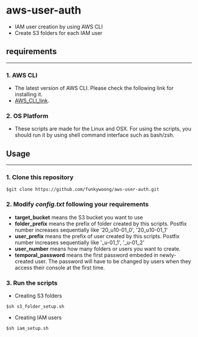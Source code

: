# aws-user-auth
- IAM user creation by using AWS CLI
- Create S3 folders for each IAM user

## requirements
---
### 1. AWS CLI
- The latest version of AWS CLI. Please check the following link for installing it.
- [AWS_CLI_link](https://docs.aws.amazon.com/ko_kr/cli/latest/userguide/cli-chap-install.html).

### 2. OS Platform
- These scripts are made for the Linux and OSX. For using the scripts, you should run it by using shell command interface such as bash/zsh. 

## Usage
---
### 1. Clone this repository
```
$git clone https://github.com/funkywoong/aws-user-auth.git
```
### 2. Modify ***config.txt*** following your requirements
 - **target_bucket** means the S3 bucket you want to use
 - **folder_prefix** means the prefix of folder created by this scripts. Postfix number increases sequentially like '20_u10-01_0', '20_u10-01_1'
 - **user_prefix** means the prefix of user created by this scripts. Postfix number increases sequentially like '_u-01_1', '_u-01_2'
 - **user_number** means how many folders or users you want to create.
 - **temporal_password** means the first password embeded in newly-created user. The password will have to be changed by users when they access their console at the first time.

### 3. Run the scripts
 - Creating S3 folders
```
$sh s3_folder_setup.sh 
```
 - Creating IAM users
```
$sh iam_setup.sh
```

